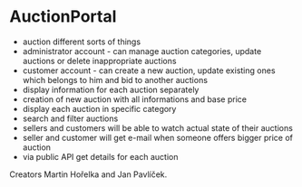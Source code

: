 # AuctionPortal

- auction different sorts of things
- administrator account - can manage auction categories, update auctions or delete inappropriate auctions
- customer account - can create a new auction, update existing ones which belongs to him and bid to another auctions  
- display information for each auction separately
- creation of new auction with all informations and base price
- display each auction in specific category
- search and filter auctions
- sellers and customers will be able to watch actual state of their auctions
- seller and customer will get e-mail when someone offers bigger price of auction
- via public API get details for each auction

Creators Martin Hořelka and Jan Pavlíček.
